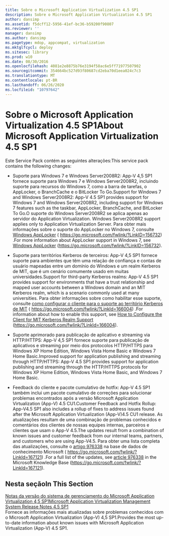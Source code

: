```yaml
---
title: Sobre o Microsoft Application Virtualization 4.5 SP1
description: Sobre o Microsoft Application Virtualization 4.5 SP1
author: dansimp
ms.assetid: f5dcff12-5956-41ef-bc36-b59200f90807
ms.reviewer: ''
manager: dansimp
ms.author: dansimp
ms.pagetype: mdop, appcompat, virtualization
ms.mktglfcycl: deploy
ms.sitesec: library
ms.prod: w10
ms.date: 08/30/2016
ms.openlocfilehash: 4081e2e8875b76e3194f58ac6e5ff71977507902
ms.sourcegitcommit: 354664bc527d93f80687cd2eba70d1eea024c7c3
ms.translationtype: MT
ms.contentlocale: pt-BR
ms.lasthandoff: 06/26/2020
ms.locfileid: "10797642"
---
```

# <span data-ttu-id="24737-103">Sobre o Microsoft Application Virtualization 4.5 SP1</span><span class="sxs-lookup"><span data-stu-id="24737-103">About Microsoft Application Virtualization 4.5 SP1</span></span>


<span data-ttu-id="24737-104">Este Service Pack contém as seguintes alterações:</span><span class="sxs-lookup"><span data-stu-id="24737-104">This service pack contains the following changes:</span></span>

-   <span data-ttu-id="24737-105">Suporte para Windows 7 e Windows Server2008R2: App-V 4,5 SP1 fornece suporte para Windows 7 e Windows Server2008R2, incluindo suporte para recursos do Windows 7, como a barra de tarefas, o AppLocker, o BranchCache e o BitLocker To Go.</span><span class="sxs-lookup"><span data-stu-id="24737-105">Support for Windows 7 and Windows Server2008R2: App-V 4.5 SP1 provides support for Windows 7 and Windows Server2008R2, including support for Windows 7 features such as the taskbar, AppLocker, BranchCache, and BitLocker To Go.</span></span><span data-ttu-id="24737-106">O suporte do Windows Server2008R2 se aplica apenas ao servidor do Application Virtualization.</span><span class="sxs-lookup"><span data-stu-id="24737-106"> Windows Server2008R2 support applies only to Application Virtualization Server.</span></span> <span data-ttu-id="24737-107">Para obter mais informações sobre o suporte do AppLocker no Windows 7, consulte [Windows AppLocker](https://go.microsoft.com/fwlink/?LinkID=156732) ( https://go.microsoft.com/fwlink/?LinkID=156732) .</span><span class="sxs-lookup"><span data-stu-id="24737-107">For more information about AppLocker support in Windows 7, see [Windows AppLocker](https://go.microsoft.com/fwlink/?LinkID=156732) (https://go.microsoft.com/fwlink/?LinkID=156732).</span></span>

-   <span data-ttu-id="24737-108">Suporte para territórios Kerberos de terceiros: App-V 4,5 SP1 fornece suporte para ambientes que têm uma relação de confiança e contas de usuário mapeadas entre um domínio do Windows e um realm Kerberos de MIT, que é um cenário comumente usado em muitas universidades.</span><span class="sxs-lookup"><span data-stu-id="24737-108">Support for third-party Kerberos realms: App-V 4.5 SP1 provides support for environments that have a trust relationship and mapped user accounts between a Windows domain and an MIT Kerberos realm, which is a scenario commonly used at many universities.</span></span> <span data-ttu-id="24737-109">Para obter informações sobre como habilitar esse suporte, consulte [como configurar o cliente para o suporte ao território Kerberos de MIT](https://go.microsoft.com/fwlink/?LinkId=166004) ( https://go.microsoft.com/fwlink/?LinkId=166004) .</span><span class="sxs-lookup"><span data-stu-id="24737-109">For information about how to enable this support, see [How to Configure the Client for MIT Kerberos Realm Support](https://go.microsoft.com/fwlink/?LinkId=166004) (https://go.microsoft.com/fwlink/?LinkId=166004).</span></span>

-   <span data-ttu-id="24737-110">Suporte aprimorado para publicação de aplicativo e streaming via HTTP/HTTPS: App-V 4,5 SP1 fornece suporte para publicação de aplicativos e streaming por meio dos protocolos HTTP/HTTPS para Windows XP Home Edition, Windows Vista Home Basic e Windows 7 Home Basic.</span><span class="sxs-lookup"><span data-stu-id="24737-110">Improved support for application publishing and streaming through HTTP/HTTPS: App-V 4.5 SP1 provides support for application publishing and streaming through the HTTP/HTTPS protocols for Windows XP Home Edition, Windows Vista Home Basic, and Windows 7 Home Basic.</span></span>

-   <span data-ttu-id="24737-111">Feedback do cliente e pacote cumulativo de hotfix: App-V 4.5 SP1 também inclui um pacote cumulativo de correções para solucionar problemas encontrados após a versão Microsoft Application Virtualization (App-V) 4.5 CU1.</span><span class="sxs-lookup"><span data-stu-id="24737-111">Customer Feedback and Hotfix Rollup: App-V4.5 SP1 also includes a rollup of fixes to address issues found after the Microsoft Application Virtualization (App-V)4.5 CU1 release.</span></span> <span data-ttu-id="24737-112">As atualizações resultam de uma combinação de problemas conhecidos e comentários dos clientes de nossas equipes internas, parceiros e clientes que usam o App-V 4.5.</span><span class="sxs-lookup"><span data-stu-id="24737-112">The updates result from a combination of known issues and customer feedback from our internal teams, partners, and customers who are using App-V4.5.</span></span> <span data-ttu-id="24737-113">Para obter uma lista completa das atualizações, consulte o [artigo 976338](https://go.microsoft.com/fwlink/?LinkId=167121) na base de dados de conhecimento Microsoft ( https://go.microsoft.com/fwlink/?LinkId=167121) .</span><span class="sxs-lookup"><span data-stu-id="24737-113">For a full list of the updates, see [article 976338](https://go.microsoft.com/fwlink/?LinkId=167121) in the Microsoft Knowledge Base (https://go.microsoft.com/fwlink/?LinkId=167121).</span></span>

## <span data-ttu-id="24737-114">Nesta seção</span><span class="sxs-lookup"><span data-stu-id="24737-114">In This Section</span></span>


<a href="" id="microsoft-application-virtualization-management-system-release-notes-4-5-sp1"></a>[<span data-ttu-id="24737-115">Notas da versão do sistema de gerenciamento do Microsoft Application Virtualization 4,5 SP1</span><span class="sxs-lookup"><span data-stu-id="24737-115">Microsoft Application Virtualization Management System Release Notes 4.5 SP1</span></span>](microsoft-application-virtualization-management-system-release-notes-45-sp1.md)  
<span data-ttu-id="24737-116">Fornece as informações mais atualizadas sobre problemas conhecidos com o Microsoft Application Virtualization (App-V) 4,5 SP1.</span><span class="sxs-lookup"><span data-stu-id="24737-116">Provides the most up-to-date information about known issues with Microsoft Application Virtualization (App-V) 4.5 SP1.</span></span>

 

 





